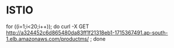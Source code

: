 # ISTIO

for ((i=1;i<20;i++)); do curl -X GET http://a324452c6d865480da83ff1f21318eb1-1715367491.ap-south-1.elb.amazonaws.com/productms/ ;  done